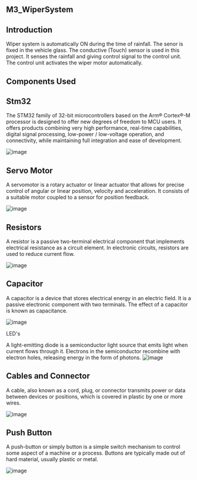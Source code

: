 ## M3_WiperSystem

## Introduction

Wiper system is automatically ON during the time of rainfall. The senor is fixed in the vehicle glass. The conductive (Touch) sensor is used in this project. It senses the rainfall and giving control signal to the control unit. The control unit activates the wiper motor automatically.

## Components Used

## Stm32

The STM32 family of 32-bit microcontrollers based on the Arm® Cortex®-M processor is designed to offer new degrees of freedom to MCU users. It offers products combining very high performance, real-time capabilities, digital signal processing, low-power / low-voltage operation, and connectivity, while maintaining full integration and ease of development.

![image](https://user-images.githubusercontent.com/102678112/167770911-b81487e4-ff98-461d-ad48-6cf34fb3f297.png)

## Servo Motor

A servomotor is a rotary actuator or linear actuator that allows for precise control of angular or linear position, velocity and acceleration. It consists of a suitable motor coupled to a sensor for position feedback.

![image](https://user-images.githubusercontent.com/102678112/167772572-4d88ecf4-1bdf-468e-a997-ee7a3d892c26.png)


## Resistors

A resistor is a passive two-terminal electrical component that implements electrical resistance as a circuit element. In electronic circuits, resistors are used to reduce current flow.

![image](https://user-images.githubusercontent.com/102678112/167771801-68dfad5d-0ba3-4eec-a920-124934a40410.png)


## Capacitor

A capacitor is a device that stores electrical energy in an electric field. It is a passive electronic component with two terminals. The effect of a capacitor is known as capacitance.

![image](https://user-images.githubusercontent.com/102678112/167771908-31d64fea-4c18-4444-97e0-68cf25ac7c54.png)

LED's

A light-emitting diode is a semiconductor light source that emits light when current flows through it. Electrons in the semiconductor recombine with electron holes, releasing energy in the form of photons.
![image](https://user-images.githubusercontent.com/102678112/167772029-5ac11090-643f-4a59-aff2-b1d448853f75.png)

## Cables and Connector

A cable, also known as a cord, plug, or connector transmits power or data between devices or positions, which is covered in plastic by one or more wires.

![image](https://user-images.githubusercontent.com/102678112/167772180-8ae89217-0607-4c44-b4ff-9f2be223eb10.png)

## Push Button

A push-button or simply button is a simple switch mechanism to control some aspect of a machine or a process. Buttons are typically made out of hard material, usually plastic or metal. 

![image](https://user-images.githubusercontent.com/102678112/167772326-b28c886c-9916-49bc-9325-9d8650434ced.png)
